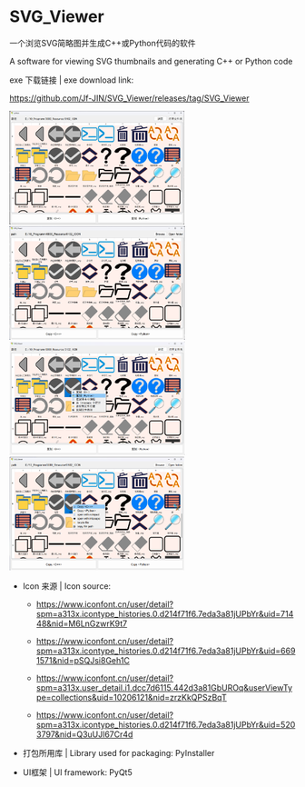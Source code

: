 # SVG_Viewer
一个浏览SVG简略图并生成C++或Python代码的软件

A software for viewing SVG thumbnails and generating C++ or Python code

exe 下载链接 | exe download link:

https://github.com/Jf-JIN/SVG_Viewer/releases/tag/SVG_Viewer

<div style="display:inline-block;"> <img src="https://github.com/Jf-JIN/SVG_Viewer/blob/main/image/exmaple_zh.png" alt="exmaple_zh.png" height = "200"> <img src="https://github.com/Jf-JIN/SVG_Viewer/blob/main/image/exmaple_en.png" alt="exmaple_en.png" height = "200"> </div> <div style="display:inline-block;"> <img src="https://github.com/Jf-JIN/SVG_Viewer/blob/main/image/exmaple_menu_zh.png" alt="exmaple_menu_zh.png" height = "200"> <img src="https://github.com/Jf-JIN/SVG_Viewer/blob/main/image/exmaple_menu_en.png" alt="exmaple_menu_en.png" height = "200"> </div>


* Icon 来源 | Icon source:

  * https://www.iconfont.cn/user/detail?spm=a313x.icontype_histories.0.d214f71f6.7eda3a81jUPbYr&uid=71448&nid=M6LnGzwrK9t7

  * https://www.iconfont.cn/user/detail?spm=a313x.icontype_histories.0.d214f71f6.7eda3a81jUPbYr&uid=6691571&nid=pSQJsi8Geh1C

  * https://www.iconfont.cn/user/detail?spm=a313x.user_detail.i1.dcc7d6115.442d3a81GbUROq&userViewType=collections&uid=10206121&nid=zrzKkQPSzBqT

  * https://www.iconfont.cn/user/detail?spm=a313x.icontype_histories.0.d214f71f6.7eda3a81jUPbYr&uid=5203797&nid=Q3uUJl67Cr4d

* 打包所用库 | Library used for packaging: PyInstaller
* UI框架 | UI framework: PyQt5


